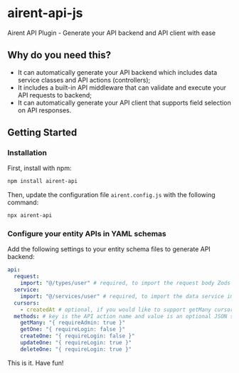 # airent-api-js

Airent API Plugin - Generate your API backend and API client with ease

## Why do you need this?

- It can automatically generate your API backend which includes data service classes and API actions (controllers);
- It includes a built-in API middleware that can validate and execute your API requests to backend;
- It can automatically generate your API client that supports field selection on API responses.

## Getting Started

### Installation

First, install with npm:

```bash
npm install airent-api
```

Then, update the configuration file `airent.config.js` with the following command:

```bash
npx airent-api
```

### Configure your entity APIs in YAML schemas

Add the following settings to your entity schema files to generate API backend:

```yaml
api:
  request:
    import: "@/types/user" # required, to import the request body Zods
  service:
    import: "@/services/user" # required, to import the data service implementation for API actions
  cursors:
    - createdAt # optional, if you would like to support getMany cursors
  methods: # key is the API action name and value is an optional JSON string for authentication options
    getMany: "{ requireAdmin: true }"
    getOne: "{ requireLogin: false }"
    createOne: "{ requireLogin: false }"
    updateOne: "{ requireLogin: true }"
    deleteOne: "{ requireLogin: true }"
```

This is it. Have fun!
